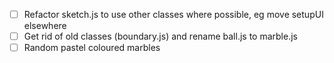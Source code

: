 - [ ] Refactor sketch.js to use other classes where possible, eg move setupUI elsewhere
- [ ] Get rid of old classes (boundary.js) and rename ball.js to marble.js
- [ ] Random pastel coloured marbles